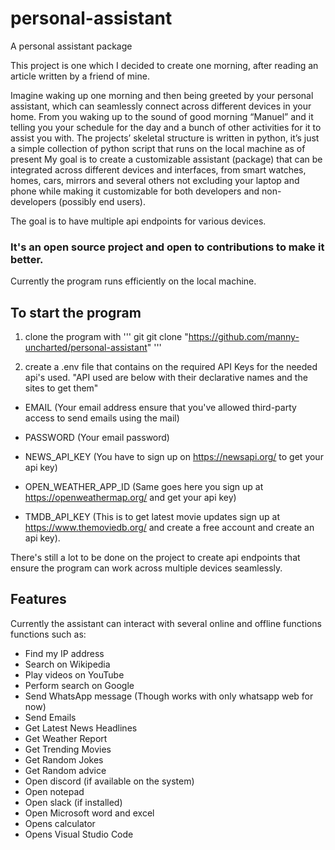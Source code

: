 # personal-assistant
A personal assistant package

This project is one which I decided to create one morning, after reading an article written by a friend of mine. 

Imagine waking up one morning and then being greeted by your personal assistant, which can seamlessly connect across different devices in your home. From you waking up to the sound of good morning “Manuel” and it telling you your schedule for the day and a bunch of other activities for it to assist you with.
The projects’ skeletal structure is written in python, it’s just a simple collection of python script that runs on the local machine as of present
My goal is to create a customizable assistant (package) that can be integrated across different devices and interfaces, from smart watches, homes, cars, mirrors and several others not excluding your laptop and phone while making it customizable for both developers and non-developers (possibly end users).

The goal is to have multiple api endpoints for various devices.

### It's an open source project and open to contributions to make it better.

Currently the program runs efficiently on the local machine. 


## To start the program 
1. clone the program with
''' git
git clone "https://github.com/manny-uncharted/personal-assistant"
'''

2. create a .env file that contains on the required API Keys for the needed api's used. 
"API used are below with their declarative names and the sites to get them"
- EMAIL (Your email address ensure that you've allowed third-party access to send emails using the mail)
- PASSWORD (Your email password)

- NEWS_API_KEY (You have to sign up on https://newsapi.org/ to get your api key)

- OPEN_WEATHER_APP_ID (Same goes here you sign up at https://openweathermap.org/ and get your api key)

- TMDB_API_KEY (This is to get latest movie updates sign up at https://www.themoviedb.org/ and create a free account and create an api key).

There's still a lot to be done on the project to create api endpoints that ensure the program can work across multiple devices seamlessly.

## Features
Currently the assistant can interact with several online and offline functions functions such as:
- Find my IP address
- Search on Wikipedia
- Play videos on YouTube
- Perform search on Google
- Send WhatsApp message (Though works with only whatsapp web for now)
- Send Emails
- Get Latest News Headlines
- Get Weather Report
- Get Trending Movies
- Get Random Jokes
- Get Random advice
- Open discord (if available on the system)
- Open notepad
- Open slack (if installed)
- Open Microsoft word and excel
- Opens calculator
- Opens Visual Studio Code